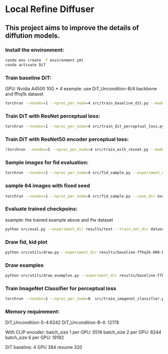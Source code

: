 # Local Refine Diffuser

## This project aims to improve the details of diffution models.

### Install the environment:
```bash
conda env create -f environment.yml
conda activate DiT
```

### Train baseline DiT:
GPU: Nvidia A4500 10G * 4
example: use DiT_Uncondition-B/4 backbone and ffhq1k dataset
```bash
torchrun --nnodes=1 --nproc_per_node=4 src/train_baseline_dit.py --model DiT_Uncondition-B/4 --data_path dataset/ffhq256 --image-size 256 --total_steps 500000 --ckpt_every_step 10000  --global-batch-size 256 --use_ema True
```

### Train DiT with ResNet perceptual loss:
```bash
torchrun --nnodes=1 --nproc_per_node=4 src/train_dit_perceptual_loss.py --model DiT_Uncondition-B/4 --data_path dataset/ffhq256 --image-size 256 --total_steps 500000 --ckpt_every_step 10000  --global-batch-size 128 --use_ema True --perceptual_encoder resnet --encoder_ckpt encoder_ckpts/resnet00000030.pt
```

### Train DiT with ResNet50 encoder perceptual loss:
```bash
!torchrun --nnodes=1 --nproc_per_node=4 src/train_with_resnet.py --model DiT_Uncondition-S/4 --data_path dataset/images/lfw_funneled --epochs 200 --ckpt_every 10 --image-size 256 --global-batch-size 24
```
### Sample images for fid evaluation:
```bash
torchrun --nnodes=1 --nproc_per_node=4 src/fid_sample.py --experiment_dir results/baseline-001-ffhq1k--DiT_Uncondition-S-4 --model DiT_Uncondition-S/4 --fid_samples 3000 --image-size 256 --global-batch-size 128 --num_sampling_steps 1000

```
### sample 64 images with fixed seed
```bash
torchrun --nnodes=1 --nproc_per_node=8 src/fid_sample.py --save_dir examples  --experiment_dir results/baseline-ffhq5k-000--DiT_Uncondition-S-4 --model DiT_Uncondition-S/4 --fid_samples 64 --image-size 256 --global-batch-size 64 --num_sampling_steps 1000
```
### Evaluate trained checkpoins:
example: the trained example above and lfw dataset
```bash
python src/eval.py --experiment_dir results/test --train_set_dir dataset/images/ffhq1k --folder_name fid_samples --file_name 'eval_scores.xlsx' --cal_kid False
```

### Draw fid, kid plot
```bash
python src/utils/draw.py --experiment_dir results/baseline-ffhq3k-000-DiT_Uncondition-S-4/
```

### Draw examples
```bash
python src/utils/draw_examples.py --experiment_dir results/baseline-ffhq5k-000--DiT_Uncondition-S-4/examples/ --image_num 8 --target_dir results/baseline-ffhq5k-000--DiT_Uncondition-S-4/plot_examples
```
### Train ImageNet Classifier for perceptual loss
```bash
torchrun --nnodes=1 --nproc_per_node=8  src/train_imagenet_classifier.py --model biggan --data_path dataset/imagenet1k --image_size 256 --epochs 200 --global-batch-size 256 --log-every 50 --ckpt-every 1 --test-every-epoch 1 --use_ema True
```

### Memory requirement:
DiT_Uncondition-S-4:6242
DiT_Uncondition-B-4: 12178

With CLIP encoder:
batch_size 1 per GPU: 5516
batch_size 2 per GPU: 8244
batch_size 6 per GPU: 19192

DiT baseline: 4 GPU 384 resume 320